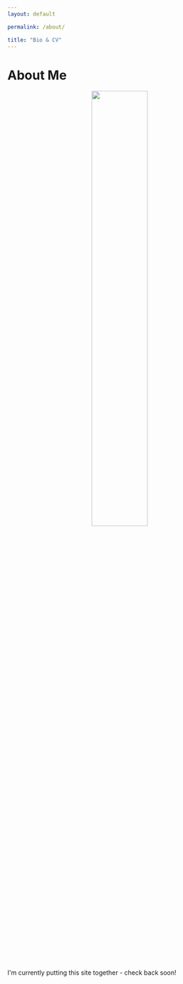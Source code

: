 ```yaml
---
layout: default

permalink: /about/

title: "Bio & CV"
---
```



# About Me

<div style="text-align:center"><img src="https://benjburgess.github.io/assets/Screenshot_20211012-190225_Gallery2.jpg" width="50%"/></div>
<br />
I'm currently putting this site together - check back soon!